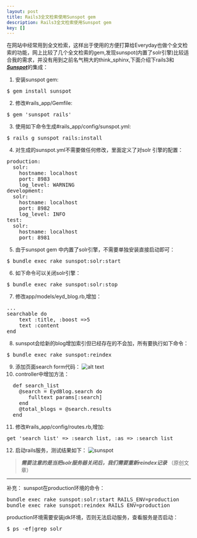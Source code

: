 ```yaml
---
layout: post
title: Rails3全文检索使用Sunspot gem
description: Rails3全文检索使用Sunspot gem
key: []
---
```

在网站中经常用到全文检索，这样出于使用的方便打算给Everyday也做个全文检索的功能，网上比较了几个全文检索的gem,发现sunspot(内置了solr引擎)比较适合我的需求，并没有用到之前名气稍大的think_sphinx,下面介绍下rails3和[***Sunspot***][1]的集成：

 1. 安装sunspot gem:
<pre>
$ gem install sunspot
</pre>
 2. 修改#rails_app/Gemfile:
<pre>
$ gem 'sunspot_rails'
</pre>
 3. 使用如下命令生成#rails_app/config/sunspot.yml:
<pre>
$ rails g sunspot_rails:install
</pre>
 4. 对生成的sunspot.yml不需要做任何修改，里面定义了对solr 引擎的配置：
<pre>
production:
  solr:
    hostname: localhost
    port: 8983
    log_level: WARNING
development:
  solr:
    hostname: localhost
    port: 8982
    log_level: INFO
test:
  solr:
    hostname: localhost
    port: 8981
</pre>
 5. 由于sunspot gem 中内置了solr引擎，不需要单独安装直接启动即可：
<pre>
$ bundle exec rake sunspot:solr:start
</pre>
 6. 如下命令可以关闭solr引擎：
<pre>
$ bundle exec rake sunspot:solr:stop
</pre>
 7. 修改app/models/eyd_blog.rb,增加：
<pre>
...
searchable do
    text :title, :boost =>5
    text :content
end
</pre>
 8. sunspot会给新的blog增加索引但已经存在的不会加，所有要执行如下命令：
<pre>
$ bundle exec rake sunspot:reindex
</pre>
 9. 添加页面search form代码：
![alt text][2]
 10. controller中增加方法：
<pre>
  def search_list
    @search = EydBlog.search do
       fulltext params[:search]
    end
    @total_blogs = @search.results
  end
</pre>
 11. 修改#rails_app/config/routes.rb,增加:
<pre>
get 'search_list' => :search_list, :as => :search_list
</pre>
 12. 启动rails服务，测试结果如下：
![sunspot][3]

> ***需要注意的是当把solr服务器关闭后，我们需要重新reindex记录*** （原创文章）

----------
补充：
sunspot在production环境的命令：
<pre>
bundle exec rake sunspot:solr:start RAILS_ENV=production
bundle exec rake sunspot:reindex RAILS_ENV=production
</pre>
production环境需要安装jdk环境，否则无法启动服务，查看服务是否启动：
<pre>
$ ps -ef|grep solr
</pre>

  [1]: http://outoftime.github.com/sunspot/ "sunspot"
  [2]: http://cms.everyday-cn.com/system/pictures/973/large__search.png?1320390727 "search code"
  [3]: http://cms.everyday-cn.com/system/pictures/974/large_result_list.png?1320391117 "search_results"
